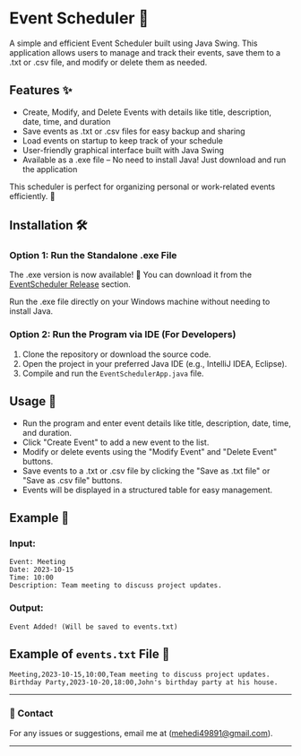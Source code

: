 # Event Scheduler 📅

A simple and efficient Event Scheduler built using Java Swing. This application allows users to manage and track their events, save them to a .txt or .csv file, and modify or delete them as needed.

## Features ✨

- Create, Modify, and Delete Events with details like title, description, date, time, and duration
- Save events as .txt or .csv files for easy backup and sharing
- Load events on startup to keep track of your schedule
- User-friendly graphical interface built with Java Swing
- Available as a .exe file – No need to install Java! Just download and run the application

This scheduler is perfect for organizing personal or work-related events efficiently. 🚀

## Installation 🛠️

### Option 1: Run the Standalone .exe File
The .exe version is now available! 🎉 You can download it from the [EventScheduler Release](https://github.com/Mahdi767/Event-Scheduler/releases/tag/EventScheduler) section.

Run the .exe file directly on your Windows machine without needing to install Java.

### Option 2: Run the Program via IDE (For Developers)
1. Clone the repository or download the source code.
2. Open the project in your preferred Java IDE (e.g., IntelliJ IDEA, Eclipse).
3. Compile and run the `EventSchedulerApp.java` file.

## Usage 🚀
- Run the program and enter event details like title, description, date, time, and duration.
- Click "Create Event" to add a new event to the list.
- Modify or delete events using the "Modify Event" and "Delete Event" buttons.
- Save events to a .txt or .csv file by clicking the "Save as .txt file" or "Save as .csv file" buttons.
- Events will be displayed in a structured table for easy management.


## Example 📌

### Input:

```
Event: Meeting
Date: 2023-10-15
Time: 10:00
Description: Team meeting to discuss project updates.
```

### Output:
```
Event Added! (Will be saved to events.txt)
```

## Example of `events.txt` File 📄

```
Meeting,2023-10-15,10:00,Team meeting to discuss project updates.
Birthday Party,2023-10-20,18:00,John's birthday party at his house.
```

---

### 📧 Contact

For any issues or suggestions, email me at (mehedi49891@gmail.com).

---

